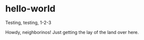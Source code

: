 # hello-world
Testing, testing, 1-2-3

Howdy, neighborinos!  Just getting the lay of the land over here.
